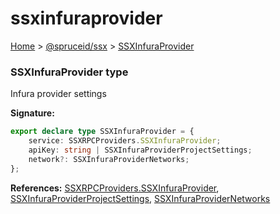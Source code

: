 # ssxinfuraprovider

[Home](https://github.com/spruceid/ssx/blob/main/documentation/reference/ssx-sdk/index.md) > [@spruceid/ssx](./) > [SSXInfuraProvider](ssx.ssxinfuraprovider.md)

### SSXInfuraProvider type

Infura provider settings

**Signature:**

```typescript
export declare type SSXInfuraProvider = {
    service: SSXRPCProviders.SSXInfuraProvider;
    apiKey: string | SSXInfuraProviderProjectSettings;
    network?: SSXInfuraProviderNetworks;
};
```

**References:** [SSXRPCProviders.SSXInfuraProvider](ssx.ssxrpcproviders.md), [SSXInfuraProviderProjectSettings](ssx.ssxinfuraproviderprojectsettings.md), [SSXInfuraProviderNetworks](ssx.ssxinfuraprovidernetworks.md)
